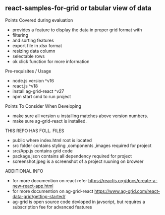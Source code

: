 ## react-samples-for-grid or tabular view of data

Points Covered during evaluation
- provides a feature to display the data in proper grid format with 
- filtering
- and sorting features
- export file in xlsx format
- resizing data column
- selectable rows
- ok click function for more information

Pre-requisites / Usage
-  node.js version ^v16 
-  react.js ^v18
-  install ag-grid-react ^v27
-  npm  start cmd to run project 

Points To Consider When Developing
- make sure all version u installing matches above version numbers.
- make sure ag-grid-react is installed.

THIS REPO HAS FOLL. FILES
- public where index.html root is located 
- src folder contains styling ,components ,images required for project
- src/App.js contains grid code 
- package.json contains all dependency required for project 
- screenshot.jpeg is a screenshot of a project ruuning on browser 
    
ADDITIONAL INFO
- for more documention on react refer 
	https://reactjs.org/docs/create-a-new-react-app.html
- for more documention on ag-grid-react 
	https://www.ag-grid.com/react-data-grid/getting-started/
- ag-grid is open source code devloped in javscript, but requires a subscription fee for advanced features  

